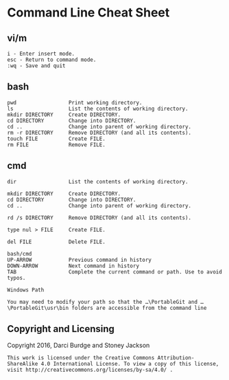 Command Line Cheat Sheet
========================

vi/m
----

    i - Enter insert mode.
    esc - Return to command mode.
    :wq - Save and quit

bash
----

    pwd                 Print working directory.
    ls                  List the contents of working directory.
    mkdir DIRECTORY     Create DIRECTORY.
    cd DIRECTORY        Change into DIRECTORY.
    cd ..               Change into parent of working directory.
    rm -r DIRECTORY     Remove DIRECTORY (and all its contents).
    touch FILE          Create FILE.
    rm FILE             Remove FILE.

cmd
---

    dir                 List the contents of working directory.

    mkdir DIRECTORY     Create DIRECTORY.
    cd DIRECTORY        Change into DIRECTORY.
    cd ..               Change into parent of working directory.

    rd /s DIRECTORY     Remove DIRECTORY (and all its contents).

    type nul > FILE     Create FILE.

    del FILE            Delete FILE.

    bash/cmd
    UP-ARROW            Previous command in history
    DOWN-ARROW          Next command in history
    TAB                 Complete the current command or path. Use to avoid typos.

    Windows Path 

    You may need to modify your path so that the …\PortableGit and …\PortableGit\usr\bin folders are accessible from the command line

Copyright and Licensing
-----------------------

Copyright 2016, Darci Burdge and Stoney Jackson

    This work is licensed under the Creative Commons Attribution-ShareAlike 4.0 International License. To view a copy of this license, visit http://creativecommons.org/licenses/by-sa/4.0/ .
